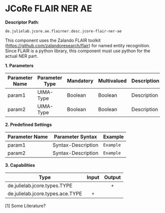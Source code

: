 # JCoRe FLAIR NER AE

**Descriptor Path**:
```
de.julielab.jcore.ae.flairner.desc.jcore-flair-ner-ae
```

This component uses the Zalando FLAIR toolkit (https://github.com/zalandoresearch/flair) for named entity recognition. Since FLAIR is a python library, this component must use python for the actual NER part.



**1. Parameters**

| Parameter Name | Parameter Type | Mandatory | Multivalued | Description |
|----------------|----------------|-----------|-------------|-------------|
| param1 | UIMA-Type | Boolean | Boolean | Description |
| param2 | UIMA-Type | Boolean | Boolean | Description |

**2. Predefined Settings**

| Parameter Name | Parameter Syntax | Example |
|----------------|------------------|---------|
| param1 | Syntax-Description | `Example` |
| param2 | Syntax-Description | `Example` |

**3. Capabilities**

| Type | Input | Output |
|------|:-----:|:------:|
| de.julielab.jcore.types.TYPE |  | `+` |
| de.julielab.jcore.types.ace.TYPE | `+` |  |


[1] Some Literature?

